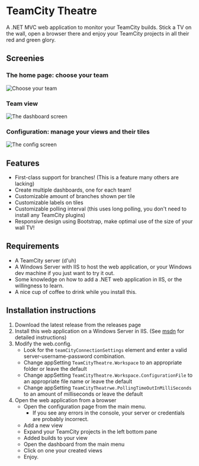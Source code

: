 # TeamCity Theatre

A .NET MVC web application to monitor your TeamCity builds. 
Stick a TV on the wall, open a browser there and enjoy your TeamCity projects in all their red and green glory.

## Screenies

### The home page: choose your team
![Choose your team](http://i.imgur.com/64YxBRb.png)

### Team view
![The dashboard screen](http://i.imgur.com/izZiWVd.png)

### Configuration: manage your views and their tiles
![The config screen](http://i.imgur.com/4Rg4yi6.png)

## Features

- First-class support for branches! (This is a feature many others are lacking)
- Create multiple dashboards, one for each team!
- Customizable amount of branches shown per tile
- Customizable labels on tiles
- Customizable polling interval (this uses long polling, you don't need to install any TeamCity plugins)
- Responsive design using Bootstrap, make optimal use of the size of your wall TV!

## Requirements

- A TeamCity server (d'uh)
- A Windows Server with IIS to host the web application, or your Windows dev machine if you just want to try it out.
- Some knowledge on how to add a .NET web application in IIS, or the willingness to learn.
- A nice cup of coffee to drink while you install this. 

## Installation instructions

1. Download the latest release from the releases page
2. Install this web application on a Windows Server in IIS. (See [msdn](https://msdn.microsoft.com/en-us/library/ha2y9493.aspx) for detailed instructions)
3. Modify the web.config. 
    - Look for the `teamCityConnectionSettings` element and enter a valid server-username-password combination.
    - Change appSetting `TeamCityTheatre.Workspace` to an appropriate folder or leave the default
    - Change appSetting `TeamCityTheatre.Workspace.ConfigurationFile` to an appropriate file name or leave the default
    - Change appSetting `TeamCityTheatrwe.PollingTimeOutInMilliSeconds` to an amount of milliseconds or leave the default
4. Open the web application from a browser
    - Open the configuration page from the main menu. 
        - If you see any errors in the console, your server or credentials are probably incorrect.
    - Add a new view
    - Expand your TeamCity projects in the left bottom pane
    - Added builds to your view
    - Open the dashboard from the main menu
    - Click on one your created views
    - Enjoy.
